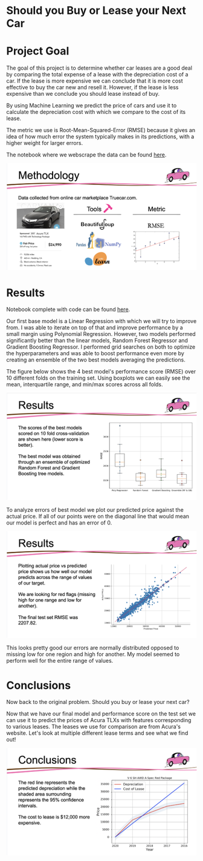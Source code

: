 # Should you Buy or Lease your Next Car

# Project Goal

The goal of this project is to determine whether car leases are a good deal by comparing the total expense of a lease with the depreciation cost of a car. If the lease is more expensive we can conclude that it is more cost effective to buy the car new and resell it. However, if the lease is less expensive than we conclude you should lease instead of buy. 

By using Machine Learning we predict the price of cars and use it to calculate the depreciation cost with which we compare to the cost of its lease. 

The metric we use is Root-Mean-Squared-Error (RMSE) because it gives an idea of how much error the system typically makes in its predictions, with a higher weight for larger errors.

The notebook where we webscrape the data can be found [here](https://github.com/lukenew2/car-leases/blob/master/collect_data_webscraping.ipynb).

<p align="center"> 
<img src="images/methodology.png" />
</p>

# Results

Notebook complete with code can be found [here](https://github.com/lukenew2/car-leases/blob/master/buy_or_lease.ipynb).

Our first base model is a Linear Regression with which we will try to improve from.  I was able to iterate on top of that and improve performance by a small margin using Polynomial Regression.  However, two models performed significantly better than the linear models, Random Forest Regressor and Gradient Boosting Regressor.  I performed grid searches on both to optimize the hyperparameters and was able to boost performance even more by creating an ensemble of the two best models averaging the predictions.  

The figure below shows the 4 best model's performance score (RMSE) over 10 different folds on the training set.  Using boxplots we can easily see the mean, interquartile range, and min/max scores across all folds. 

<p align="center"> 
<img src="images/boxplot_scores_slide.png" />
</p>

To analyze errors of best model we plot our predicted price against the actual price. If all of our points were on the diagonal line that would mean our model is perfect and has an error of 0. 

<p align="center"> 
<img src="images/predicted_vs_actual_slide.png" />
</p>

This looks pretty good our errors are normally distributed opposed to missing low for one region and high for another.  My model seemed to perform well for the entire range of values.  

# Conclusions

Now back to the original problem. Should you buy or lease your next car? 

Now that we have our final model and performance score on the test set we can use it to predict the prices of Acura TLXs with features corresponding to various leases. The leases we use for comparison are from Acura's website. Let's look at multiple different lease terms and see what we find out!

<p align="center"> 
<img align="center" src="images/conclusion_slide.png" />
</p>

